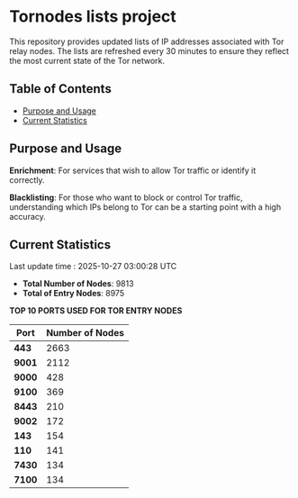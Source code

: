 # Tornodes lists project

This repository provides updated lists of IP addresses associated with Tor relay nodes. The lists are refreshed every 30 minutes to ensure they reflect the most current state of the Tor network.

## Table of Contents

- [Purpose and Usage](#purpose-and-usage)
- [Current Statistics](#current-statistics)


## Purpose and Usage

**Enrichment**: For services that wish to allow Tor traffic or identify it correctly.

**Blacklisting**: For those who want to block or control Tor traffic, understanding which IPs belong to Tor can be a starting point with a high accuracy.

## Current Statistics

Last update time : 2025-10-27 03:00:28 UTC

- **Total Number of Nodes**: 9813
- **Total of Entry Nodes**: 8975

**TOP 10 PORTS USED FOR TOR ENTRY NODES**

| **Port** | **Number of Nodes** |
|------|-----------------|
| **443**   | 2663  |
| **9001**   | 2112  |
| **9000**   | 428  |
| **9100**   | 369  |
| **8443**   | 210  |
| **9002**   | 172  |
| **143**   | 154  |
| **110**   | 141  |
| **7430**   | 134  |
| **7100**   | 134  |

